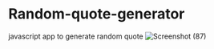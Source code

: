 # Random-quote-generator
javascript app to generate random quote
![Screenshot (87)](https://github.com/Saniyakhan7543/Random-quote-generator/assets/133801644/5f6a37c1-5e5f-4cd9-b605-de586b9fef29)
